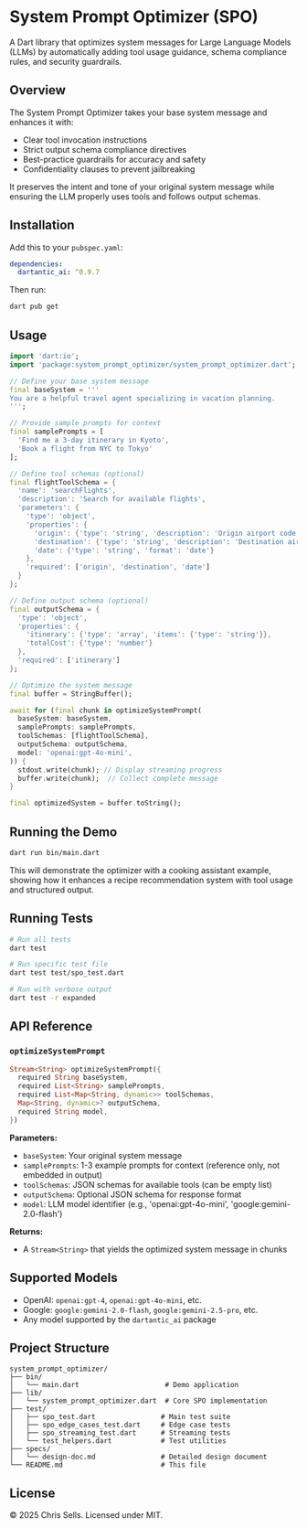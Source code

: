 # System Prompt Optimizer (SPO)

A Dart library that optimizes system messages for Large Language Models (LLMs)
by automatically adding tool usage guidance, schema compliance rules, and
security guardrails.

## Overview

The System Prompt Optimizer takes your base system message and enhances it
with:
- Clear tool invocation instructions
- Strict output schema compliance directives  
- Best-practice guardrails for accuracy and safety
- Confidentiality clauses to prevent jailbreaking

It preserves the intent and tone of your original system message while ensuring
the LLM properly uses tools and follows output schemas.

## Installation

Add this to your `pubspec.yaml`:

```yaml
dependencies:
  dartantic_ai: ^0.9.7
```

Then run:
```bash
dart pub get
```

## Usage

```dart
import 'dart:io';
import 'package:system_prompt_optimizer/system_prompt_optimizer.dart';

// Define your base system message
final baseSystem = '''
You are a helpful travel agent specializing in vacation planning.
''';

// Provide sample prompts for context
final samplePrompts = [
  'Find me a 3-day itinerary in Kyoto',
  'Book a flight from NYC to Tokyo'
];

// Define tool schemas (optional)
final flightToolSchema = {
  'name': 'searchFlights',
  'description': 'Search for available flights',
  'parameters': {
    'type': 'object',
    'properties': {
      'origin': {'type': 'string', 'description': 'Origin airport code'},
      'destination': {'type': 'string', 'description': 'Destination airport code'},
      'date': {'type': 'string', 'format': 'date'}
    },
    'required': ['origin', 'destination', 'date']
  }
};

// Define output schema (optional)
final outputSchema = {
  'type': 'object',
  'properties': {
    'itinerary': {'type': 'array', 'items': {'type': 'string'}},
    'totalCost': {'type': 'number'}
  },
  'required': ['itinerary']
};

// Optimize the system message
final buffer = StringBuffer();

await for (final chunk in optimizeSystemPrompt(
  baseSystem: baseSystem,
  samplePrompts: samplePrompts,
  toolSchemas: [flightToolSchema],
  outputSchema: outputSchema,
  model: 'openai:gpt-4o-mini',
)) {
  stdout.write(chunk); // Display streaming progress
  buffer.write(chunk);  // Collect complete message
}

final optimizedSystem = buffer.toString();
```

## Running the Demo

```bash
dart run bin/main.dart
```

This will demonstrate the optimizer with a cooking assistant example, showing
how it enhances a recipe recommendation system with tool usage and structured
output.

## Running Tests

```bash
# Run all tests
dart test

# Run specific test file
dart test test/spo_test.dart

# Run with verbose output
dart test -r expanded
```

## API Reference

### `optimizeSystemPrompt`

```dart
Stream<String> optimizeSystemPrompt({
  required String baseSystem,
  required List<String> samplePrompts,
  required List<Map<String, dynamic>> toolSchemas,
  Map<String, dynamic>? outputSchema,
  required String model,
})
```

**Parameters:**
- `baseSystem`: Your original system message
- `samplePrompts`: 1-3 example prompts for context (reference only, not embedded in output)
- `toolSchemas`: JSON schemas for available tools (can be empty list)
- `outputSchema`: Optional JSON schema for response format
- `model`: LLM model identifier (e.g., 'openai:gpt-4o-mini',
  'google:gemini-2.0-flash')

**Returns:**
- A `Stream<String>` that yields the optimized system message in chunks

## Supported Models

- OpenAI: `openai:gpt-4`, `openai:gpt-4o-mini`, etc.
- Google: `google:gemini-2.0-flash`, `google:gemini-2.5-pro`, etc.
- Any model supported by the `dartantic_ai` package

## Project Structure

```
system_prompt_optimizer/
├── bin/
│   └── main.dart                     # Demo application
├── lib/
│   └── system_prompt_optimizer.dart  # Core SPO implementation
├── test/
│   ├── spo_test.dart                # Main test suite  
│   ├── spo_edge_cases_test.dart     # Edge case tests
│   ├── spo_streaming_test.dart      # Streaming tests
│   └── test_helpers.dart            # Test utilities
├── specs/
│   └── design-doc.md                # Detailed design document
└── README.md                        # This file
```

## License

© 2025 Chris Sells. Licensed under MIT.